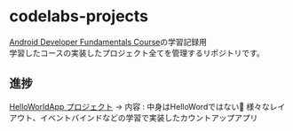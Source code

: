 # codelabs-projects

[Android Developer Fundamentals Course](https://codelabs.developers.google.com/android-training/)の学習記録用  
学習したコースの実装したプロジェクト全てを管理するリポジトリです。

## 進捗  

[HelloWorldApp プロジェクト](https://codelabs.developers.google.com/codelabs/android-training-layout-editor-part-b/index.html?index=..%2F..android-training#9)  → 内容 : 中身はHelloWordではない🥺 様々なレイアウト、イベントバインドなどの学習で実装したカウントアップアプリ  
